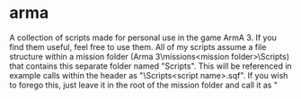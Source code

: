 # arma
A collection of scripts made for personal use in the game ArmA 3. If you find them useful, feel free to use them. All of my scripts assume a file structure within a mission folder (Arma 3\missions\<mission folder>\Scripts) that contains this separate folder named "Scripts". This will be referenced in example calls within the header as "\Scripts\<script name>.sqf". If you wish to forego this, just leave it in the root of the mission folder and call it as "<script name>.sqf". This, however, is not recommended for organizational purposes.

List of stuff:                                                                                                             
GaRDS - Gavin's ace Random Damage System                                                                                   
TPBVS - Teleport Behind Vehicle System                                                                                     
description.ext Template                                                                                                   
Example File Structure                                                                                                     
